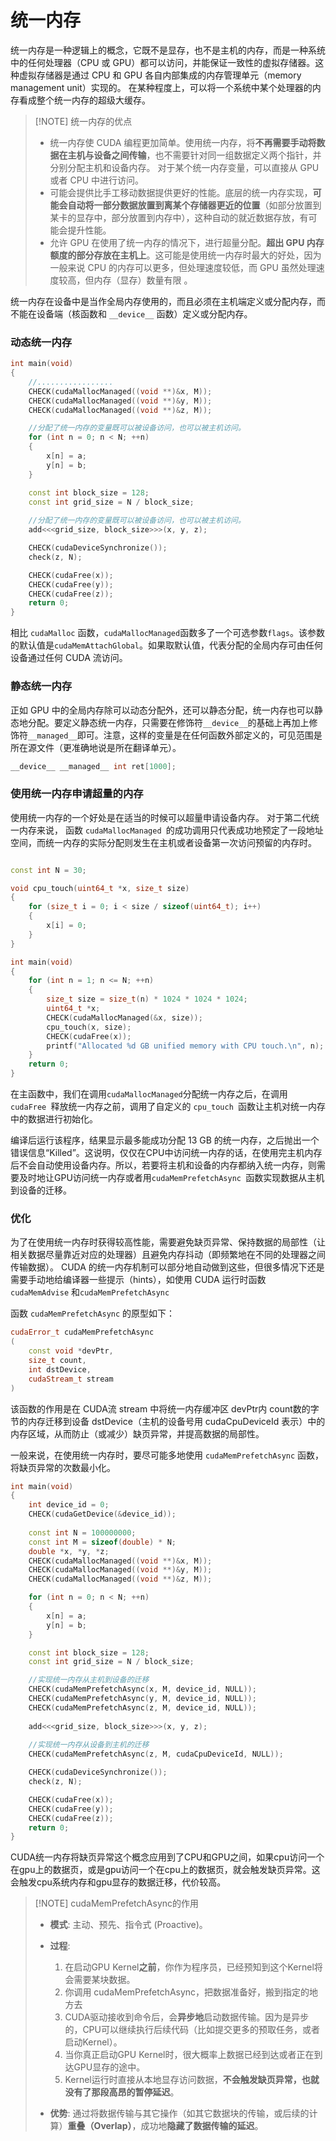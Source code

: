 # 统一内存

统一内存是一种逻辑上的概念，它既不是显存，也不是主机的内存，而是一种系统中的任何处理器（CPU 或 GPU）都可以访问，并能保证一致性的虚拟存储器。这种虚拟存储器是通过 CPU 和 GPU 各自内部集成的内存管理单元（memory management unit）实现的。 在某种程度上，可以将一个系统中某个处理器的内存看成整个统一内存的超级大缓存。

> [!NOTE] 统一内存的优点
> - 统一内存使 CUDA 编程更加简单。使用统一内存，将**不再需要手动将数据在主机与设备之间传输**，也不需要针对同一组数据定义两个指针，并分别分配主机和设备内存。 对于某个统一内存变量，可以直接从 GPU 或者 CPU 中进行访问。
> - 可能会提供比手工移动数据提供更好的性能。底层的统一内存实现，**可能会自动将一部分数据放置到离某个存储器更近的位置**（如部分放置到某卡的显存中，部分放置到内存中），这种自动的就近数据存放，有可能会提升性能。
> - 允许 GPU 在使用了统一内存的情况下，进行超量分配。**超出 GPU 内存额度的部分存放在主机上**。这可能是使用统一内存时最大的好处，因为一般来说 CPU 的内存可以更多，但处理速度较低，而 GPU 虽然处理速度较高，但内存（显存）数量有限 。

统一内存在设备中是当作全局内存使用的，而且必须在主机端定义或分配内存，而不能在设备端（核函数和 `__device__` 函数）定义或分配内存。

### 动态统一内存

```cpp
int main(void)
{
	//.................
    CHECK(cudaMallocManaged((void **)&x, M));
    CHECK(cudaMallocManaged((void **)&y, M));
    CHECK(cudaMallocManaged((void **)&z, M));

	//分配了统一内存的变量既可以被设备访问，也可以被主机访问。
    for (int n = 0; n < N; ++n)
    {
        x[n] = a;
        y[n] = b;
    }

    const int block_size = 128;
    const int grid_size = N / block_size;
	
	//分配了统一内存的变量既可以被设备访问，也可以被主机访问。
    add<<<grid_size, block_size>>>(x, y, z);

    CHECK(cudaDeviceSynchronize());
    check(z, N);

    CHECK(cudaFree(x));
    CHECK(cudaFree(y));
    CHECK(cudaFree(z));
    return 0;
}
```

相比 `cudaMalloc` 函数，`cudaMallocManaged`函数多了一个可选参数`flags`。该参数的默认值是`cudaMemAttachGlobal`。如果取默认值，代表分配的全局内存可由任何设备通过任何 CUDA 流访问。

### 静态统一内存

正如 GPU 中的全局内存除可以动态分配外，还可以静态分配，统一内存也可以静态地分配。要定义静态统一内存，只需要在修饰符` __device__ `的基础上再加上修饰符` __managed__ `即可。注意，这样的变量是在任何函数外部定义的，可见范围是所在源文件（更准确地说是所在翻译单元）。

```cpp
__device__ __managed__ int ret[1000];
```

### 使用统一内存申请超量的内存

使用统一内存的一个好处是在适当的时候可以超量申请设备内存。
 对于第二代统一内存来说， 函数 `cudaMallocManaged `的成功调用只代表成功地预定了一段地址空间，而统一内存的实际分配则发生在主机或者设备第一次访问预留的内存时。

```cpp

const int N = 30;

void cpu_touch(uint64_t *x, size_t size)
{
    for (size_t i = 0; i < size / sizeof(uint64_t); i++) 
    {
        x[i] = 0;
    }
}

int main(void)
{
    for (int n = 1; n <= N; ++n)
    {
        size_t size = size_t(n) * 1024 * 1024 * 1024;
        uint64_t *x;
        CHECK(cudaMallocManaged(&x, size));
        cpu_touch(x, size);
        CHECK(cudaFree(x));
        printf("Allocated %d GB unified memory with CPU touch.\n", n);
    }
    return 0;
}
```

在主函数中，我们在调用`cudaMallocManaged`分配统一内存之后，在调用 `cudaFree `释放统一内存之前，调用了自定义的 `cpu_touch `函数让主机对统一内存中的数据进行初始化。

编译后运行该程序，结果显示最多能成功分配 13 GB 的统一内存，之后抛出一个错误信息“Killed”。这说明，仅仅在CPU中访问统一内存的话，在使用完主机内存后不会自动使用设备内存。所以，若要将主机和设备的内存都纳入统一内存，则需要及时地让GPU访问统一内存或者用`cudaMemPrefetchAsync `函数实现数据从主机到设备的迁移。

### 优化

为了在使用统一内存时获得较高性能，需要避免缺页异常、保持数据的局部性（让相关数据尽量靠近对应的处理器）且避免内存抖动（即频繁地在不同的处理器之间传输数据）。 CUDA 的统一内存机制可以部分地自动做到这些，但很多情况下还是需要手动地给编译器一些提示（hints），如使用 CUDA 运行时函数 `cudaMemAdvise` 和`cudaMemPrefetchAsync`

函数 `cudaMemPrefetchAsync` 的原型如下：

```cpp
cudaError_t cudaMemPrefetchAsync 
(
	const void *devPtr, 
	size_t count,
	int dstDevice, 
	cudaStream_t stream 
)	
```

该函数的作用是在 CUDA流 stream 中将统一内存缓冲区 devPtr内 count数的字节的内存迁移到设备 dstDevice（主机的设备号用 cudaCpuDeviceId 表示）中的内存区域，从而防止（或减少）缺页异常，并提高数据的局部性。

一般来说，在使用统一内存时，要尽可能多地使用 `cudaMemPrefetchAsync` 函数，将缺页异常的次数最小化。

```cpp
int main(void)
{
    int device_id = 0;
    CHECK(cudaGetDevice(&device_id));
	  
    const int N = 100000000;
    const int M = sizeof(double) * N;
    double *x, *y, *z;
    CHECK(cudaMallocManaged((void **)&x, M));
    CHECK(cudaMallocManaged((void **)&y, M));
    CHECK(cudaMallocManaged((void **)&z, M));

    for (int n = 0; n < N; ++n)
    {
        x[n] = a;
        y[n] = b;
    }

    const int block_size = 128;
    const int grid_size = N / block_size;

	//实现统一内存从主机到设备的迁移
    CHECK(cudaMemPrefetchAsync(x, M, device_id, NULL));
    CHECK(cudaMemPrefetchAsync(y, M, device_id, NULL));
    CHECK(cudaMemPrefetchAsync(z, M, device_id, NULL));
    
    add<<<grid_size, block_size>>>(x, y, z);
    
	//实现统一内存从设备到主机的迁移
    CHECK(cudaMemPrefetchAsync(z, M, cudaCpuDeviceId, NULL));

    CHECK(cudaDeviceSynchronize());
    check(z, N);

    CHECK(cudaFree(x));
    CHECK(cudaFree(y));
    CHECK(cudaFree(z));
    return 0;
}
```

CUDA统一内存将缺页异常这个概念应用到了CPU和GPU之间，如果cpu访问一个在gpu上的数据页，或是gpu访问一个在cpu上的数据页，就会触发缺页异常。这会触发cpu系统内存和gpu显存的数据迁移，代价较高。

> [!NOTE] cudaMemPrefetchAsync的作用 
> 
> - **模式**: 主动、预先、指令式 (Proactive)。
> - **过程**:
>     1. 在启动GPU Kernel**之前**，你作为程序员，已经预知到这个Kernel将会需要某块数据。
>     2. 你调用 cudaMemPrefetchAsync，把数据准备好，搬到指定的地方去
>     3. CUDA驱动接收到命令后，会**异步地**启动数据传输。因为是异步的，CPU可以继续执行后续代码（比如提交更多的预取任务，或者启动Kernel）。
>     4. 当你真正启动GPU Kernel时，很大概率上数据已经到达或者正在到达GPU显存的途中。
>     5. Kernel运行时直接从本地显存访问数据，**不会触发缺页异常，也就没有了那段高昂的暂停延迟**。
>         
> - **优势**: 通过将数据传输与其它操作（如其它数据块的传输，或后续的计算）**重叠（Overlap）**，成功地**隐藏了数据传输的延迟**。
